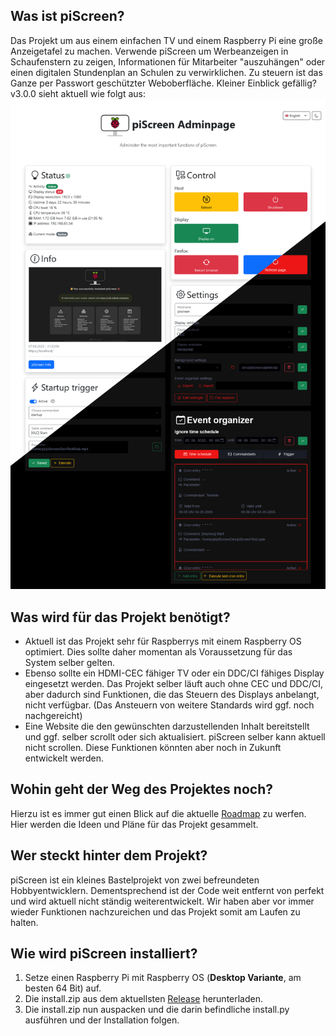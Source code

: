 ## Was ist piScreen?
Das Projekt um aus einem einfachen TV und einem Raspberry Pi eine große Anzeigetafel zu machen.
Verwende piScreen um Werbeanzeigen in Schaufenstern zu zeigen, Informationen für Mitarbeiter "auszuhängen" oder einen digitalen Stundenplan an Schulen zu verwirklichen.
Zu steuern ist das Ganze per Passwort geschützter Weboberfläche. Kleiner Einblick gefällig? v3.0.0 sieht aktuell wie folgt aus:
![piScreen](https://raw.githubusercontent.com/Jet0JLH/piScreen/gh-pages/img/piScreen_pageAdmin_v3.0.0.JPG)

## Was wird für das Projekt benötigt?
- Aktuell ist das Projekt sehr für Raspberrys mit einem Raspberry OS optimiert. Dies sollte daher momentan als Voraussetzung für das System selber gelten.
- Ebenso sollte ein HDMI-CEC fähiger TV oder ein DDC/CI fähiges Display eingesetzt werden. Das Projekt selber läuft auch ohne CEC und DDC/CI, aber dadurch sind Funktionen, die das Steuern des Displays anbelangt, nicht verfügbar. (Das Ansteuern von weitere Standards wird ggf. noch nachgereicht)
- Eine Website die den gewünschten darzustellenden Inhalt bereitstellt und ggf. selber scrollt oder sich aktualisiert. piScreen selber kann aktuell nicht scrollen. Diese Funktionen könnten aber noch in Zukunft entwickelt werden.

## Wohin geht der Weg des Projektes noch?
Hierzu ist es immer gut einen Blick auf die aktuelle [Roadmap](https://github.com/Jet0JLH/piScreen/wiki/Roadmap) zu werfen. Hier werden die Ideen und Pläne für das Projekt gesammelt.

## Wer steckt hinter dem Projekt?
piScreen ist ein kleines Bastelprojekt von zwei befreundeten Hobbyentwicklern. Dementsprechend ist der Code weit entfernt von perfekt und wird aktuell nicht ständig weiterentwickelt. Wir haben aber vor immer wieder Funktionen nachzureichen und das Projekt somit am Laufen zu halten.

## Wie wird piScreen installiert?
1. Setze einen Raspberry Pi mit Raspberry OS (**Desktop Variante**, am besten 64 Bit) auf.
2. Die install.zip aus dem aktuellsten [Release](https://github.com/Jet0JLH/piScreen/releases) herunterladen.
3. Die install.zip nun auspacken und die darin befindliche install.py ausführen und der Installation folgen.

